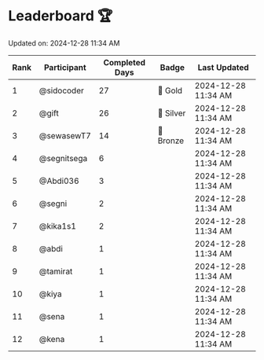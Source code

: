 # Leaderboard 🏆

Updated on: 2024-12-28 11:34 AM

| Rank | Participant       | Completed Days | Badge      | Last Updated         |
|------|-------------------|----------------|------------|----------------------|
| 1    | @sidocoder        | 27             | 🏅 Gold     | 2024-12-28 11:34 AM |
| 2    | @gift             | 26             | 🥈 Silver   | 2024-12-28 11:34 AM |
| 3    | @sewasewT7        | 14             | 🥉 Bronze   | 2024-12-28 11:34 AM |
| 4    | @segnitsega       | 6              |            | 2024-12-28 11:34 AM |
| 5    | @Abdi036          | 3              |            | 2024-12-28 11:34 AM |
| 6    | @segni            | 2              |            | 2024-12-28 11:34 AM |
| 7    | @kika1s1          | 2              |            | 2024-12-28 11:34 AM |
| 8    | @abdi             | 1              |            | 2024-12-28 11:34 AM |
| 9    | @tamirat          | 1              |            | 2024-12-28 11:34 AM |
| 10   | @kiya             | 1              |            | 2024-12-28 11:34 AM |
| 11   | @sena             | 1              |            | 2024-12-28 11:34 AM |
| 12   | @kena             | 1              |            | 2024-12-28 11:34 AM |
